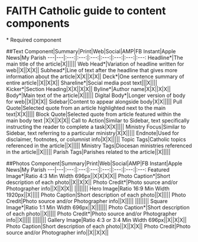 # FAITH Catholic guide to content components
\* Required component

##Text
Component|Summary|Print|Web|Social|AMP|FB Instant|Apple News|My Parish
---|---|:---:|:---:|:---:|:---:|:---:|:---:|:---:
Headline\*|The main title of the article|X||||||
Web Head\*|Variation of headline written for web||X||X|X||
Subhead\*|Line of text after the headline that gives more information about the article|X|X||X|X||
Deck\*|One sentence summary of entire article||X||X|X||
Shareline\*|Social media post text|||X||||
Kicker\*|Section Heading|X|X||X|X||
Byline\*|Author name|X|X||X|X||
Body\*|Main text of the article|X||||||
Digital Body\*|Longer version of body for web||X||X|X||
Sidebar|Content to appear alongside body|X|X|||||
Pull Quote|Selected quote from an article highlighted next to the main text|X|X|||||
Block Quote|Selected quote from article featured within the main body text |X|X||X|X||
Call to Action|Similar to Sidebar, text specifically instructing the reader to complete a task|X|X|||||
Ministry Focus|Similar to Sidebar, text referring to a particular ministry|X|X|||||
Endnote|Used for disclaimer, footnotes, or columnist info|X|X|||||
Topic Tags|Catholic topics referenced in the article||X|||||
Ministry Tags|Diocesan ministries referenced in the article||X|||||
Parish Tags|Parishes related to the article||X|||||

##Photos
Component|Summary|Print|Web|Social|AMP|FB Instant|Apple News|My Parish
---|---|:---:|:---:|:---:|:---:|:---:|:---:|:---:
Featured Image\*|Ratio 4:3 Min Width 696px||X|X|X|X||
Photo Caption\*|Short description of each photo||X||X|X||
Photo Credit\*|Photo source and/or Photographer info||X||X|X||
||||||||
Hero Image|Ratio 16:9 Min Width 1920px||X|||||
Photo Caption|Short description of each photo||X|||||
Photo Credit|Photo source and/or Photographer info||X|||||
||||||||
Square Image\*|Ratio 1:1 Min Width 696px||X|||||||
Photo Caption\*|Short description of each photo||X|||||
Photo Credit\*|Photo source and/or Photographer info||X|||||
||||||||
Gallery Image|Ratio 4:3 or 3:4 Min Width 696px||X||X|X||
Photo Caption|Short description of each photo||X||X|X||
Photo Credit|Photo source and/or Photographer info||X||X|X||
